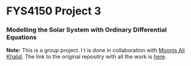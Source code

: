 # FYS4150 Project 3

### Modelling the Solar System with Ordinary Differential Equations

**Note:** This is a group project. I t is done in collaboration with [Moonis Ali Khalid](https://github.com/moonnesa). The link to the original repositry with all the work is [here](https://github.com/moonnesa/FYS3150-2020/tree/master/Project3).
